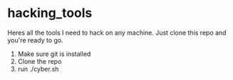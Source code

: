 # hacking_tools
Heres all the tools I need to hack on any machine. Just clone this repo and you're ready to go.

1. Make sure git is installed
2. Clone the repo
3. run ./cyber.sh

